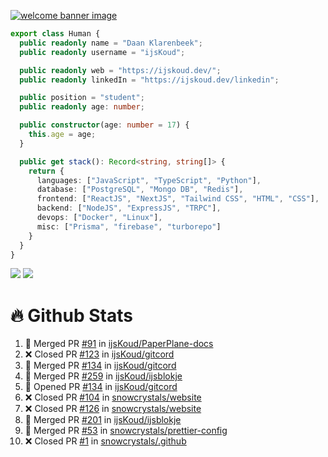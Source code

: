 <a href="https://ijskoud.dev/"><img src="https://cdn.ijskoud.dev/files/mQUav6p0z3By.jpg" alt="welcome banner image" /></a>

```ts
export class Human {
  public readonly name = "Daan Klarenbeek";
  public readonly username = "ijsKoud";

  public readonly web = "https://ijskoud.dev/";
  public readonly linkedIn = "https://ijskoud.dev/linkedin";

  public position = "student";
  public readonly age: number;

  public constructor(age: number = 17) {
    this.age = age;
  }

  public get stack(): Record<string, string[]> {
    return {
      languages: ["JavaScript", "TypeScript", "Python"],
      database: ["PostgreSQL", "Mongo DB", "Redis"],
      frontend: ["ReactJS", "NextJS", "Tailwind CSS", "HTML", "CSS"],
      backend: ["NodeJS", "ExpressJS", "TRPC"],
      devops: ["Docker", "Linux"],
      misc: ["Prisma", "firebase", "turborepo"]
    }
  }
}
```

<div>
  <img src="https://github-readme-stats.vercel.app/api/top-langs?username=ijsKoud&cache_seconds=1800&layout=compact&hide_border=true&hide_rank=true&show_icons=true&theme=dark&title_color=ffffff&hide_border=true&locale=en" />
  <img src="https://github-readme-stats.vercel.app/api?username=ijsKoud&cache_seconds=1800&hide_border=true&hide_rank=true&show_icons=true&theme=dark&title_color=ffffff&hide_border=true&locale=en">
</div>


# 🔥 Github Stats


<!--START_SECTION:activity-->
1. 🎉 Merged PR [#91](https://github.com/ijsKoud/PaperPlane-docs/pull/91) in [ijsKoud/PaperPlane-docs](https://github.com/ijsKoud/PaperPlane-docs)
2. ❌ Closed PR [#123](https://github.com/ijsKoud/gitcord/pull/123) in [ijsKoud/gitcord](https://github.com/ijsKoud/gitcord)
3. 🎉 Merged PR [#134](https://github.com/ijsKoud/gitcord/pull/134) in [ijsKoud/gitcord](https://github.com/ijsKoud/gitcord)
4. 🎉 Merged PR [#259](https://github.com/ijsKoud/ijsblokje/pull/259) in [ijsKoud/ijsblokje](https://github.com/ijsKoud/ijsblokje)
5. 💪 Opened PR [#134](https://github.com/ijsKoud/gitcord/pull/134) in [ijsKoud/gitcord](https://github.com/ijsKoud/gitcord)
6. ❌ Closed PR [#104](https://github.com/snowcrystals/website/pull/104) in [snowcrystals/website](https://github.com/snowcrystals/website)
7. ❌ Closed PR [#126](https://github.com/snowcrystals/website/pull/126) in [snowcrystals/website](https://github.com/snowcrystals/website)
8. 🎉 Merged PR [#201](https://github.com/ijsKoud/ijsblokje/pull/201) in [ijsKoud/ijsblokje](https://github.com/ijsKoud/ijsblokje)
9. 🎉 Merged PR [#53](https://github.com/snowcrystals/prettier-config/pull/53) in [snowcrystals/prettier-config](https://github.com/snowcrystals/prettier-config)
10. ❌ Closed PR [#1](https://github.com/snowcrystals/.github/pull/1) in [snowcrystals/.github](https://github.com/snowcrystals/.github)
<!--END_SECTION:activity-->

<h1 align="center" style="display:none;"></h1>
